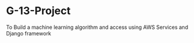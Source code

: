 # G-13-Project
To Build a machine learning algorithm and access using AWS Services and Django framework 
